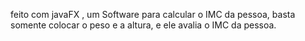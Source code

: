 feito com javaFX , um Software para calcular o IMC da pessoa, basta somente colocar o peso e a altura, e ele avalia o IMC da pessoa.
 
 
